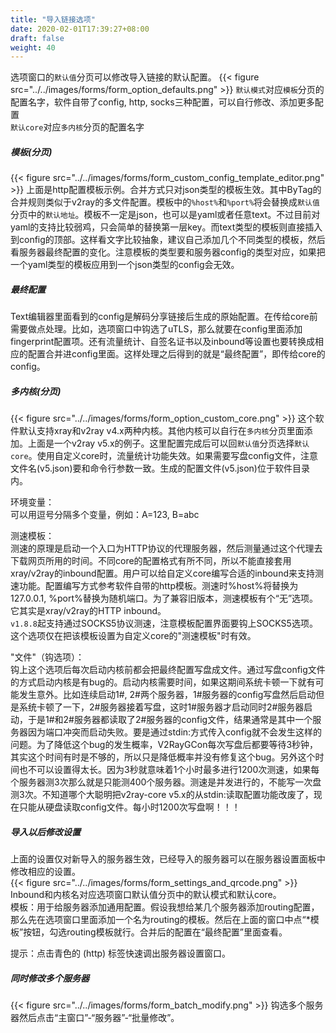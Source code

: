 ```yaml
---
title: "导入链接选项"
date: 2020-02-01T17:39:27+08:00
draft: false
weight: 40
---
```


选项窗口的`默认值`分页可以修改导入链接的默认配置。
{{< figure src="../../images/forms/form_option_defaults.png" >}}
`默认模式`对应`模板`分页的配置名字，软件自带了config, http, socks三种配置，可以自行修改、添加更多配置  
`默认core`对应`多内核`分页的配置名字  

##### 模板(分页)
{{< figure src="../../images/forms/form_custom_config_template_editor.png" >}}
上面是http配置模板示例。合并方式只对json类型的模板生效。其中ByTag的合并规则类似于v2ray的多文件配置。模板中的`%host%`和`%port%`将会替换成`默认值`分页中的`默认地址`。模板不一定是json，也可以是yaml或者任意text。不过目前对yaml的支持比较弱鸡，只会简单的替换第一层key。而text类型的模板则直接插入到config的顶部。这样看文字比较抽象，建议自己添加几个不同类型的模板，然后看服务器最终配置的变化。注意模板的类型要和服务器config的类型对应，如果把一个yaml类型的模板应用到一个json类型的config会无效。  

##### 最终配置
Text编辑器里面看到的config是解码分享链接后生成的原始配置。在传给core前需要做点处理。比如，选项窗口中钩选了uTLS，那么就要在config里面添加fingerprint配置项。还有流量统计、自签名证书以及inbound等设置也要转换成相应的配置合并进config里面。这样处理之后得到的就是“最终配置”，即传给core的config。  

##### 多内核(分页)
{{< figure src="../../images/forms/form_option_custom_core.png" >}}
这个软件默认支持xray和v2ray v4.x两种内核。其他内核可以自行在`多内核`分页里面添加。上面是一个v2ray v5.x的例子。这里配置完成后可以回`默认值`分页选择`默认core`。使用自定义core时，流量统计功能失效。如果需要写盘config文件，注意文件名(v5.json)要和命令行参数一致。生成的配置文件(v5.json)位于软件目录内。  

环境变量：  
可以用逗号分隔多个变量，例如：A=123, B=abc  
  
测速模板：  
测速的原理是启动一个入口为HTTP协议的代理服务器，然后测量通过这个代理去下载网页所用的时间。不同core的配置格式有所不同，所以不能直接套用xray/v2ray的inbound配置。用户可以给自定义core编写合适的inbound来支持测速功能。配置编写方式参考软件自带的http模板。测速时%host%将替换为127.0.0.1, %port%替换为随机端口。为了兼容旧版本，测速模板有个“无”选项。它其实是xray/v2ray的HTTP inbound。  
`v1.8.8`起支持通过SOCKS5协议测速，注意模板配置界面要钩上SOCKS5选项。这个选项仅在把该模板设置为自定义core的"测速模板"时有效。  

"文件"（钩选项）：  
钩上这个选项后每次启动内核前都会把最终配置写盘成文件。通过写盘config文件的方式启动内核是有bug的。启动内核需要时间，如果这期间系统卡顿一下就有可能发生意外。比如连续启动1#, 2#两个服务器，1#服务器的config写盘然后启动但是系统卡顿了一下，2#服务器接着写盘，这时1#服务器才启动同时2#服务器启动，于是1#和2#服务器都读取了2#服务器的config文件，结果通常是其中一个服务器因为端口冲突而启动失败。要是通过stdin:方式传入config就不会发生这样的问题。为了降低这个bug的发生概率，V2RayGCon每次写盘后都要等待3秒钟，其实这个时间有时是不够的，所以只是降低概率并没有修复这个bug。另外这个时间也不可以设置得太长。因为3秒就意味着1个小时最多进行1200次测速，如果每个服务器测3次那么就是只能测400个服务器。测速是并发进行的，不能写一次盘测3次。不知道哪个大聪明把v2ray-core v5.x的从stdin:读取配置功能改废了，现在只能从硬盘读取config文件。每小时1200次写盘啊！！！  

##### 导入以后修改设置
上面的设置仅对新导入的服务器生效，已经导入的服务器可以在服务器设置面板中修改相应的设置。  
{{< figure src="../../images/forms/form_settings_and_qrcode.png" >}}
Inbound和内核名对应选项窗口默认值分页中的默认模式和默认core。  
模板：用于给服务器添加通用配置。假设我想给某几个服务器添加routing配置，那么先在选项窗口里面添加一个名为routing的模板。然后在上面的窗口中点“*模板”按钮，勾选routing模板就行。合并后的配置在“最终配置”里面查看。  

提示：点击青色的 (http) 标签快速调出服务器设置窗口。

##### 同时修改多个服务器
{{< figure src="../../images/forms/form_batch_modify.png" >}}
钩选多个服务器然后点击“主窗口”-“服务器”-“批量修改”。 
